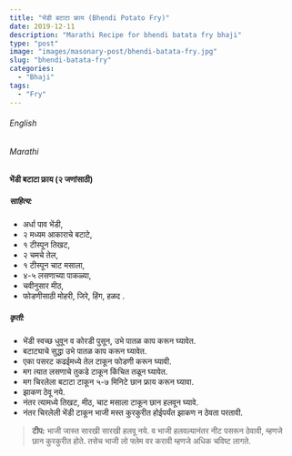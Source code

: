 ```yaml
---
title: "भेंडी बटाटा फ्राय (Bhendi Potato Fry)"
date: 2019-12-11
description: "Marathi Recipe for bhendi batata fry bhaji"
type: "post"
image: "images/masonary-post/bhendi-batata-fry.jpg"
slug: "bhendi-batata-fry"
categories: 
  - "Bhaji"
tags:
  - "Fry"
---
```



###### English








###### Marathi



#### भेंडी बटाटा फ्राय (२ जणांसाठी)



##### साहित्य: 

- अर्धा पाव भेंडी,
- २ मध्यम आकाराचे बटाटे,
- १ टीस्पून तिखट,
- २ चमचे तेल,
- १ टीस्पून चाट मसाला,
- ४-५ लसणाच्या पाकळ्या,
- चवीनुसार मीठ,
- फोडणीसाठी मोहरी, जिरे, हिंग, हळद .

##### कृती: 

- भेंडी स्वच्छ धुवून व कोरडी पुसून, उभे पातळ काप करून घ्यावेत.
- बटाट्याचे सुद्धा उभे पातळ काप करून घ्यावेत.
- एका पसरट कढईमध्ये तेल टाकून फोडणी करून घ्यावी.
- मग त्यात लसणाचे तुकडे टाकून किंचित तळून घ्यावेत.
- मग चिरलेला बटाटा टाकून ५-७ मिनिटे छान फ्राय करून घ्यावा.
- झाकण ठेवू नये.
- नंतर त्यामध्ये तिखट, मीठ, चाट मसाला टाकून छान हलवून घ्यावे.
- नंतर चिरलेली भेंडी टाकून भाजी मस्त कुरकुरीत होईपर्यंत झाकण न ठेवता परतावी.

> **टीप:** भाजी जास्त सारखी सारखी हलवू नये. व भाजी हलवल्यानंतर नीट पसरून ठेवावी, म्हणजे छान कुरकुरीत होते.
तसेच भाजी लो फ्लेम वर करावी म्हणजे अधिक चविष्ट लागते.